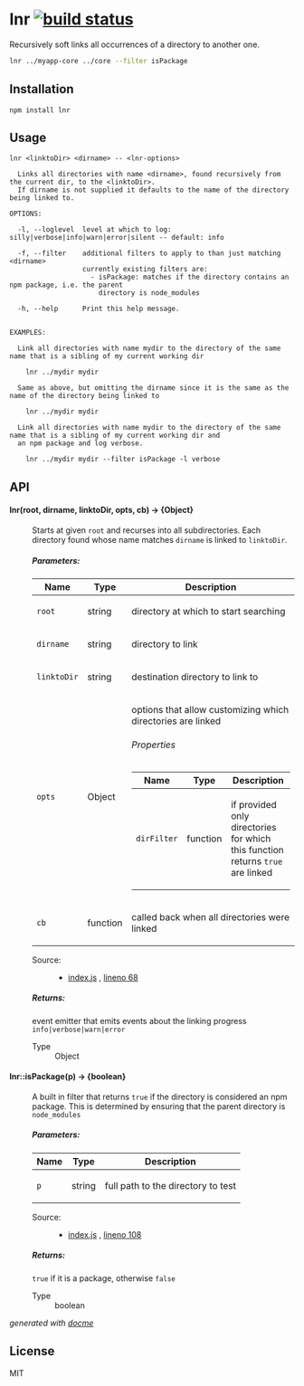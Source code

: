 # lnr [![build status](https://secure.travis-ci.org/thlorenz/lnr.png)](http://travis-ci.org/thlorenz/lnr)

Recursively soft links all occurrences of a directory to another one.

```sh
lnr ../myapp-core ../core --filter isPackage
```

## Installation

    npm install lnr

## Usage

```
lnr <linktoDir> <dirname> -- <lnr-options>

  Links all directories with name <dirname>, found recursively from the current dir, to the <linktoDir>.
  If dirname is not supplied it defaults to the name of the directory being linked to.

OPTIONS:

  -l, --loglevel  level at which to log: silly|verbose|info|warn|error|silent -- default: info

  -f, --filter    additional filters to apply to than just matching <dirname>
                  currently existing filters are:
                    - isPackage: matches if the directory contains an npm package, i.e. the parent
                      directory is node_modules
  
  -h, --help      Print this help message.


EXAMPLES:
  
  Link all directories with name mydir to the directory of the same name that is a sibling of my current working dir
    
    lnr ../mydir mydir

  Same as above, but omitting the dirname since it is the same as the name of the directory being linked to
    
    lnr ../mydir mydir

  Link all directories with name mydir to the directory of the same name that is a sibling of my current working dir and
  an npm package and log verbose.
    
    lnr ../mydir mydir --filter isPackage -l verbose
```

## API

<!-- START docme generated API please keep comment here to allow auto update -->
<!-- DON'T EDIT THIS SECTION, INSTEAD RE-RUN docme TO UPDATE -->

<div>
<div class="jsdoc-githubify">
<section>
<article>
<div class="container-overview">
<dl class="details">
</dl>
</div>
<dl>
<dt>
<h4 class="name" id="lnr"><span class="type-signature"></span>lnr<span class="signature">(root, dirname, linktoDir, opts, cb)</span><span class="type-signature"> &rarr; {Object}</span></h4>
</dt>
<dd>
<div class="description">
<p>Starts at given <code>root</code> and recurses into all subdirectories.
Each directory found whose name matches <code>dirname</code> is linked to <code>linktoDir</code>.</p>
</div>
<h5>Parameters:</h5>
<table class="params">
<thead>
<tr>
<th>Name</th>
<th>Type</th>
<th class="last">Description</th>
</tr>
</thead>
<tbody>
<tr>
<td class="name"><code>root</code></td>
<td class="type">
<span class="param-type">string</span>
</td>
<td class="description last"><p>directory at which to start searching</p></td>
</tr>
<tr>
<td class="name"><code>dirname</code></td>
<td class="type">
<span class="param-type">string</span>
</td>
<td class="description last"><p>directory to link</p></td>
</tr>
<tr>
<td class="name"><code>linktoDir</code></td>
<td class="type">
<span class="param-type">string</span>
</td>
<td class="description last"><p>destination directory to link to</p></td>
</tr>
<tr>
<td class="name"><code>opts</code></td>
<td class="type">
<span class="param-type">Object</span>
</td>
<td class="description last"><p>options that allow customizing which directories are linked</p>
<h6>Properties</h6>
<table class="params">
<thead>
<tr>
<th>Name</th>
<th>Type</th>
<th class="last">Description</th>
</tr>
</thead>
<tbody>
<tr>
<td class="name"><code>dirFilter</code></td>
<td class="type">
<span class="param-type">function</span>
</td>
<td class="description last"><p>if provided only directories for which this
function returns <code>true</code> are linked</p></td>
</tr>
</tbody>
</table>
</td>
</tr>
<tr>
<td class="name"><code>cb</code></td>
<td class="type">
<span class="param-type">function</span>
</td>
<td class="description last"><p>called back when all directories were linked</p></td>
</tr>
</tbody>
</table>
<dl class="details">
<dt class="tag-source">Source:</dt>
<dd class="tag-source"><ul class="dummy">
<li>
<a href="https://github.com/thlorenz/lnr/blob/master/index.js">index.js</a>
<span>, </span>
<a href="https://github.com/thlorenz/lnr/blob/master/index.js#L68">lineno 68</a>
</li>
</ul></dd>
</dl>
<h5>Returns:</h5>
<div class="param-desc">
<p>event emitter that emits events about the linking progress <code>info|verbose|warn|error</code></p>
</div>
<dl>
<dt>
Type
</dt>
<dd>
<span class="param-type">Object</span>
</dd>
</dl>
</dd>
<dt>
<h4 class="name" id="lnr::isPackage"><span class="type-signature"></span>lnr::isPackage<span class="signature">(p)</span><span class="type-signature"> &rarr; {boolean}</span></h4>
</dt>
<dd>
<div class="description">
<p>A built in filter that returns <code>true</code> if the directory is considered an npm package.
This is determined by ensuring that the parent directory is <code>node_modules</code></p>
</div>
<h5>Parameters:</h5>
<table class="params">
<thead>
<tr>
<th>Name</th>
<th>Type</th>
<th class="last">Description</th>
</tr>
</thead>
<tbody>
<tr>
<td class="name"><code>p</code></td>
<td class="type">
<span class="param-type">string</span>
</td>
<td class="description last"><p>full path to the directory to test</p></td>
</tr>
</tbody>
</table>
<dl class="details">
<dt class="tag-source">Source:</dt>
<dd class="tag-source"><ul class="dummy">
<li>
<a href="https://github.com/thlorenz/lnr/blob/master/index.js">index.js</a>
<span>, </span>
<a href="https://github.com/thlorenz/lnr/blob/master/index.js#L108">lineno 108</a>
</li>
</ul></dd>
</dl>
<h5>Returns:</h5>
<div class="param-desc">
<p><code>true</code> if it is a package, otherwise <code>false</code></p>
</div>
<dl>
<dt>
Type
</dt>
<dd>
<span class="param-type">boolean</span>
</dd>
</dl>
</dd>
</dl>
</article>
</section>
</div>

*generated with [docme](https://github.com/thlorenz/docme)*
</div>
<!-- END docme generated API please keep comment here to allow auto update -->

## License

MIT
